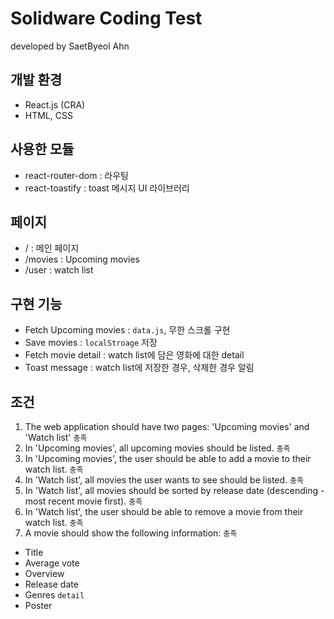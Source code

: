 # Solidware Coding Test

developed by SaetByeol Ahn

## 개발 환경
- React.js (CRA)
- HTML, CSS

## 사용한 모듈
- react-router-dom : 라우팅
- react-toastify : toast 메시지 UI 라이브러리

## 페이지
- / : 메인 페이지
- /movies : Upcoming movies
- /user : watch list

## 구현 기능
- Fetch Upcoming movies : `data.js`, 무한 스크롤 구현
- Save movies : `localStroage` 저장
- Fetch movie detail : watch list에 담은 영화에 대한 detail
- Toast message : watch list에 저장한 경우, 삭제한 경우 알림

## 조건
1. The web application should have two pages: 'Upcoming movies' and 'Watch list' `충족`
2. In 'Upcoming movies', all upcoming movies should be listed. `충족`
3. In 'Upcoming movies', the user should be able to add a movie to their watch list. `충족`
4. In 'Watch list', all movies the user wants to see should be listed. `충족`
5. In 'Watch list', all movies should be sorted by release date (descending - most recent movie first). `충족` 
6. In 'Watch list', the user should be able to remove a movie from their watch list. `충족`
7. A movie should show the following information: `충족`
  - Title
  - Average vote
  - Overview
  - Release date
  - Genres `detail`
  - Poster
